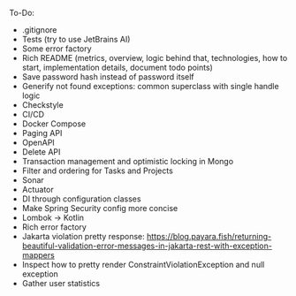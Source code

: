 To-Do:
- .gitignore
- Tests (try to use JetBrains AI)
- Some error factory
- Rich README (metrics, overview, logic behind that, technologies, how to start, implementation details, document todo points)
- Save password hash instead of password itself
- Generify not found exceptions: common superclass with single handle logic
- Checkstyle
- CI/CD
- Docker Compose
- Paging API
- OpenAPI
- Delete API
- Transaction management and optimistic locking in Mongo
- Filter and ordering for Tasks and Projects
- Sonar
- Actuator
- DI through configuration classes
- Make Spring Security config more concise
- Lombok -> Kotlin
- Rich error factory
- Jakarta violation pretty response: https://blog.payara.fish/returning-beautiful-validation-error-messages-in-jakarta-rest-with-exception-mappers
- Inspect how to pretty render ConstraintViolationException and null exception
- Gather user statistics
